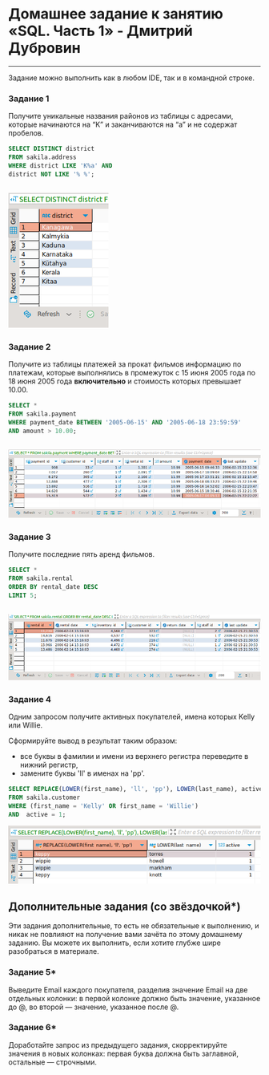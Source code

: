 # Домашнее задание к занятию «SQL. Часть 1» - Дмитрий Дубровин

---

Задание можно выполнить как в любом IDE, так и в командной строке.

### Задание 1

Получите уникальные названия районов из таблицы с адресами, которые начинаются на “K” и заканчиваются на “a” и не содержат пробелов.

```sql 
SELECT DISTINCT district
FROM sakila.address
WHERE district LIKE 'K%a' AND
district NOT LIKE '% %';
```
![img.png](img/1_0.png)
---
### Задание 2

Получите из таблицы платежей за прокат фильмов информацию по платежам, которые выполнялись в промежуток с 15 июня 2005 года по 18 июня 2005 года **включительно** и стоимость которых превышает 10.00.

```sql
SELECT * 
FROM sakila.payment
WHERE payment_date BETWEEN '2005-06-15' AND '2005-06-18 23:59:59'
AND amount > 10.00; 
```
![img.png](img/2_0.png)
---

### Задание 3

Получите последние пять аренд фильмов.

```sql
SELECT *
FROM sakila.rental
ORDER BY rental_date DESC 
LIMIT 5;
```

![img.png](img/3_0.png)
---
### Задание 4

Одним запросом получите активных покупателей, имена которых Kelly или Willie.

Сформируйте вывод в результат таким образом:
- все буквы в фамилии и имени из верхнего регистра переведите в нижний регистр,
- замените буквы 'll' в именах на 'pp'.

```sql
SELECT REPLACE(LOWER(first_name), 'll', 'pp'), LOWER(last_name), active 
FROM sakila.customer 
WHERE (first_name = 'Kelly' OR first_name = 'Willie')
AND  active = 1;
```
![img.png](img/4_0.png)

## Дополнительные задания (со звёздочкой*)
Эти задания дополнительные, то есть не обязательные к выполнению, и никак не повлияют на получение вами зачёта по этому домашнему заданию. Вы можете их выполнить, если хотите глубже шире разобраться в материале.

### Задание 5*

Выведите Email каждого покупателя, разделив значение Email на две отдельных колонки: в первой колонке должно быть значение, указанное до @, во второй — значение, указанное после @.

### Задание 6*

Доработайте запрос из предыдущего задания, скорректируйте значения в новых колонках: первая буква должна быть заглавной, остальные — строчными.
